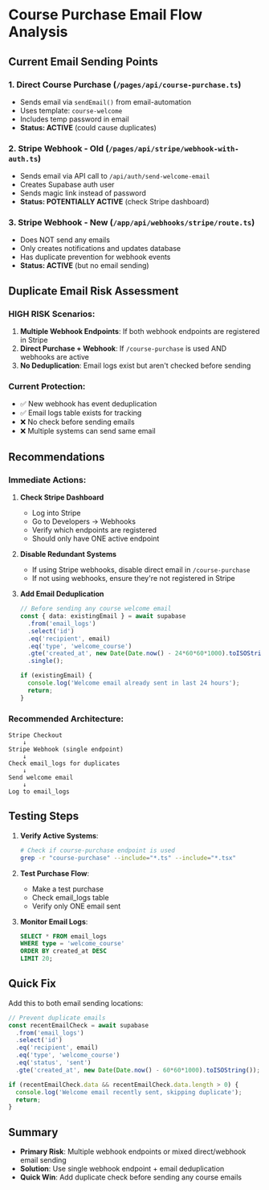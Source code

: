# Course Purchase Email Flow Analysis

## Current Email Sending Points

### 1. **Direct Course Purchase** (`/pages/api/course-purchase.ts`)
- Sends email via `sendEmail()` from email-automation
- Uses template: `course-welcome`
- Includes temp password in email
- **Status: ACTIVE** (could cause duplicates)

### 2. **Stripe Webhook - Old** (`/pages/api/stripe/webhook-with-auth.ts`)
- Sends email via API call to `/api/auth/send-welcome-email`
- Creates Supabase auth user
- Sends magic link instead of password
- **Status: POTENTIALLY ACTIVE** (check Stripe dashboard)

### 3. **Stripe Webhook - New** (`/app/api/webhooks/stripe/route.ts`)
- Does NOT send any emails
- Only creates notifications and updates database
- Has duplicate prevention for webhook events
- **Status: ACTIVE** (but no email sending)

## Duplicate Email Risk Assessment

### HIGH RISK Scenarios:
1. **Multiple Webhook Endpoints**: If both webhook endpoints are registered in Stripe
2. **Direct Purchase + Webhook**: If `/course-purchase` is used AND webhooks are active
3. **No Deduplication**: Email logs exist but aren't checked before sending

### Current Protection:
- ✅ New webhook has event deduplication
- ✅ Email logs table exists for tracking
- ❌ No check before sending emails
- ❌ Multiple systems can send same email

## Recommendations

### Immediate Actions:

1. **Check Stripe Dashboard**
   - Log into Stripe
   - Go to Developers → Webhooks
   - Verify which endpoints are registered
   - Should only have ONE active endpoint

2. **Disable Redundant Systems**
   - If using Stripe webhooks, disable direct email in `/course-purchase`
   - If not using webhooks, ensure they're not registered in Stripe

3. **Add Email Deduplication**
   ```typescript
   // Before sending any course welcome email
   const { data: existingEmail } = await supabase
     .from('email_logs')
     .select('id')
     .eq('recipient', email)
     .eq('type', 'welcome_course')
     .gte('created_at', new Date(Date.now() - 24*60*60*1000).toISOString())
     .single();
   
   if (existingEmail) {
     console.log('Welcome email already sent in last 24 hours');
     return;
   }
   ```

### Recommended Architecture:

```
Stripe Checkout
    ↓
Stripe Webhook (single endpoint)
    ↓
Check email_logs for duplicates
    ↓
Send welcome email
    ↓
Log to email_logs
```

## Testing Steps

1. **Verify Active Systems**:
   ```bash
   # Check if course-purchase endpoint is used
   grep -r "course-purchase" --include="*.ts" --include="*.tsx"
   ```

2. **Test Purchase Flow**:
   - Make a test purchase
   - Check email_logs table
   - Verify only ONE email sent

3. **Monitor Email Logs**:
   ```sql
   SELECT * FROM email_logs 
   WHERE type = 'welcome_course' 
   ORDER BY created_at DESC 
   LIMIT 20;
   ```

## Quick Fix

Add this to both email sending locations:

```typescript
// Prevent duplicate emails
const recentEmailCheck = await supabase
  .from('email_logs')
  .select('id')
  .eq('recipient', email)
  .eq('type', 'welcome_course')
  .eq('status', 'sent')
  .gte('created_at', new Date(Date.now() - 60*60*1000).toISOString()); // 1 hour

if (recentEmailCheck.data && recentEmailCheck.data.length > 0) {
  console.log('Welcome email recently sent, skipping duplicate');
  return;
}
```

## Summary

- **Primary Risk**: Multiple webhook endpoints or mixed direct/webhook email sending
- **Solution**: Use single webhook endpoint + email deduplication
- **Quick Win**: Add duplicate check before sending any course emails